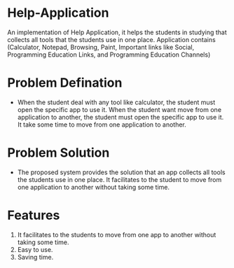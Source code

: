 # Help-Application
An implementation of Help Application, it helps the students in studying that collects all tools that the students use in one place. Application contains (Calculator, Notepad, Browsing, Paint, Important links like Social, Programming Education Links, and Programming Education Channels)

# Problem Defination 
- When the student deal with any tool like calculator, the student must open the specific app to use it. When the student want move from one application to another, the student must open the specific app to use it. It take some time to move from one application to another.

# Problem Solution
- The proposed system provides the solution that an app collects all tools the students use in one place. It facilitates to the student to move from one application to another without taking some time.

# Features
1. It facilitates to the students to move from one app to another without taking some time.
2. Easy to use.
3. Saving time.




